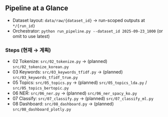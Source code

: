 ## Pipeline at a Glance
- Dataset layout: `data/raw/{dataset_id}` → run-scoped outputs at `*/{run_id}`
- Orchestrator: `python run_pipeline.py --dataset_id 2025-09-23_1000` (or omit to use latest)

### Steps (현재 → 계획)
- 02 Tokenize: `src/02_tokenize.py` → (planned) `src/02_tokenize_korean.py`
- 03 Keywords: `src/03_keywords_tfidf.py` → (planned) `src/03_keywords_tfidf_true.py`
- 05 Topics: `src/05_topics.py` → (planned) `src/05_topics_lda.py` / `src/05_topics_bertopic.py`
- 06 NER: `src/06_ner.py` → (planned) `src/06_ner_spacy_ko.py`
- 07 Classify: `src/07_classify.py` → (planned) `src/07_classify_ml.py`
- 08 Dashboard: `src/08_dashboard.py` → (planned) `src/08_dashboard_plotly.py`

